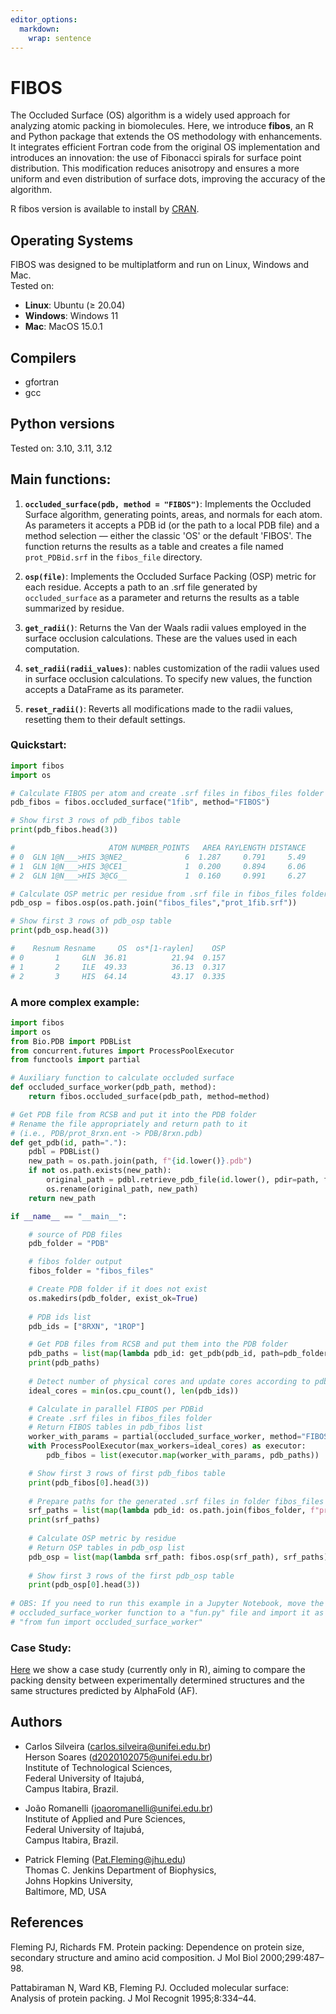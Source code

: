 ```yaml
---
editor_options: 
  markdown: 
    wrap: sentence
---
```


# FIBOS

The Occluded Surface (OS) algorithm is a widely used approach for analyzing atomic packing in biomolecules. 
Here, we introduce **fibos**, an R and Python package that extends the OS methodology with enhancements. 
It integrates efficient Fortran code from the original OS implementation and introduces an innovation: 
the use of Fibonacci spirals for surface point distribution. This modification reduces anisotropy and 
ensures a more uniform and even distribution of surface dots, improving the accuracy
of the algorithm.

R fibos version is available to install by [CRAN](https://cran.r-project.org/web/packages/fibos/index.html).

## Operating Systems

FIBOS was designed to be multiplatform and run on Linux, Windows and Mac.\
Tested on:

- **Linux**: Ubuntu ($\geq$ 20.04)
- **Windows**: Windows 11
- **Mac**: MacOS 15.0.1

## Compilers

- gfortran
- gcc

## Python versions

Tested on: 3.10, 3.11, 3.12

## Main functions:

1.  **`occluded_surface(pdb, method = "FIBOS")`**: Implements the Occluded Surface 
algorithm, generating points, areas, and normals for each atom. As parameters it 
accepts a PDB id (or the path to a local PDB file) and a method selection — either 
the classic 'OS' or the default 'FIBOS'. The function returns the results as a table 
and creates a file named `prot_PDBid.srf` in the `fibos_file` directory.

2.  **`osp(file)`**: Implements the Occluded Surface Packing (OSP) metric for 
each residue. Accepts a path to an .srf file generated by `occluded_surface` as a 
parameter and returns the results as a table summarized by residue.

3.  **`get_radii()`**: Returns the Van der Waals radii values employed in the 
surface occlusion calculations. These are the values used in each computation.

4.  **`set_radii(radii_values)`**: nables customization of the radii values used
in surface occlusion calculations. To specify new values, the function accepts a 
DataFrame as its parameter.

5.  **`reset_radii()`**: Reverts all modifications made to the radii values,
resetting them to their default settings.

### Quickstart:

```Python
import fibos
import os

# Calculate FIBOS per atom and create .srf files in fibos_files folder
pdb_fibos = fibos.occluded_surface("1fib", method="FIBOS")

# Show first 3 rows of pdb_fibos table
print(pdb_fibos.head(3))

#                     ATOM NUMBER_POINTS   AREA RAYLENGTH DISTANCE
# 0  GLN 1@N___>HIS 3@NE2_             6  1.287     0.791     5.49
# 1  GLN 1@N___>HIS 3@CE1_             1  0.200     0.894     6.06
# 2  GLN 1@N___>HIS 3@CG__             1  0.160     0.991     6.27

# Calculate OSP metric per residue from .srf file in fibos_files folder
pdb_osp = fibos.osp(os.path.join("fibos_files","prot_1fib.srf"))

# Show first 3 rows of pdb_osp table
print(pdb_osp.head(3))

#    Resnum Resname     OS  os*[1-raylen]    OSP
# 0       1     GLN  36.81          21.94  0.157
# 1       2     ILE  49.33          36.13  0.317
# 2       3     HIS  64.14          43.17  0.335
```

### A more complex example:

```Python
import fibos
import os
from Bio.PDB import PDBList
from concurrent.futures import ProcessPoolExecutor
from functools import partial

# Auxiliary function to calculate occluded surface
def occluded_surface_worker(pdb_path, method):
    return fibos.occluded_surface(pdb_path, method=method)

# Get PDB file from RCSB and put it into the PDB folder  
# Rename the file appropriately and return path to it 
# (i.e., PDB/prot_8rxn.ent -> PDB/8rxn.pdb)
def get_pdb(id, path="."):
    pdbl = PDBList()
    new_path = os.path.join(path, f"{id.lower()}.pdb")
    if not os.path.exists(new_path):
        original_path = pdbl.retrieve_pdb_file(id.lower(), pdir=path, file_format='pdb')
        os.rename(original_path, new_path)
    return new_path

if __name__ == "__main__":

    # source of PDB files
    pdb_folder = "PDB"

    # fibos folder output
    fibos_folder = "fibos_files"

    # Create PDB folder if it does not exist
    os.makedirs(pdb_folder, exist_ok=True)
    
    # PDB ids list
    pdb_ids = ["8RXN", "1ROP"]

    # Get PDB files from RCSB and put them into the PDB folder  
    pdb_paths = list(map(lambda pdb_id: get_pdb(pdb_id, path=pdb_folder), pdb_ids))
    print(pdb_paths)
    
    # Detect number of physical cores and update cores according to pdb_ids size
    ideal_cores = min(os.cpu_count(), len(pdb_ids))

    # Calculate in parallel FIBOS per PDBid 
    # Create .srf files in fibos_files folder
    # Return FIBOS tables in pdb_fibos list
    worker_with_params = partial(occluded_surface_worker, method="FIBOS")
    with ProcessPoolExecutor(max_workers=ideal_cores) as executor:
        pdb_fibos = list(executor.map(worker_with_params, pdb_paths))

    # Show first 3 rows of first pdb_fibos table
    print(pdb_fibos[0].head(3))
    
    # Prepare paths for the generated .srf files in folder fibos_files
    srf_paths = list(map(lambda pdb_id: os.path.join(fibos_folder, f"prot_{pdb_id.lower()}.srf"), pdb_ids))
    print(srf_paths)
    
    # Calculate OSP metric by residue
    # Return OSP tables in pdb_osp list
    pdb_osp = list(map(lambda srf_path: fibos.osp(srf_path), srf_paths))
    
    # Show first 3 rows of the first pdb_osp table
    print(pdb_osp[0].head(3))
    
# OBS: If you need to run this example in a Jupyter Notebook, move the 
# occluded_surface_worker function to a "fun.py" file and import it as 
# "from fun import occluded_surface_worker"
```

### Case Study:
[Here](https://github.com/insilico-unifei/fibos-R-case-study-supp.git) we show a 
case study (currently only in R), aiming to compare the packing density between experimentally 
determined structures and the same structures predicted by AlphaFold (AF).

## Authors

-   Carlos Silveira ([carlos.silveira\@unifei.edu.br](mailto:carlos.silveira@unifei.edu.br))\
    Herson Soares ([d2020102075\@unifei.edu.br](mailto:d2020102075@unifei.edu.br))\
    Institute of Technological Sciences,\
    Federal University of Itajubá,\
    Campus Itabira, Brazil.

-   João Romanelli ([joaoromanelli\@unifei.edu.br](mailto:joaoromanelli@unifei.edu.br)) \
    Institute of Applied and Pure Sciences, \
    Federal University of Itajubá, \
    Campus Itabira, Brazil.

-   Patrick Fleming ([Pat.Fleming\@jhu.edu](mailto:Pat.Fleming@jhu.edu)) \
    Thomas C. Jenkins Department of Biophysics, \
    Johns Hopkins University, \
    Baltimore, MD, USA

## References

Fleming PJ, Richards FM. Protein packing: Dependence on protein size, secondary structure and amino acid composition. J Mol Biol 2000;299:487–98.

Pattabiraman N, Ward KB, Fleming PJ. Occluded molecular surface: Analysis of protein packing. J Mol Recognit 1995;8:334–44.
